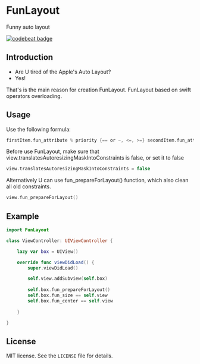 # FunLayout
Funny auto layout

<a href="https://codebeat.co/projects/github-com-sroik-funlayout"><img alt="codebeat badge" src="https://codebeat.co/badges/8939b518-4230-4b79-b7d0-89457a896dee" /></a>

## Introduction
- Are U tired of the Apple's Auto Layout? 
- Yes!

That's is the main reason for creation FunLayout. FunLayout based on swift operators overloading.

## Usage
Use the following formula:
```swift
firstItem.fun_attribute % priority {== or ~, <=, >=} secondItem.fun_attribute {*, /} multiplier {+, -} constant
```

Before use FunLayout, make sure that view.translatesAutoresizingMaskIntoConstraints is false, or set it to false
```swift
view.translatesAutoresizingMaskIntoConstraints = false
```
Alternatively U can use fun_prepareForLayout() function, which also clean all old constraints.
```swift
view.fun_prepareForLayout()
```

## Example

```swift
import FunLayout

class ViewController: UIViewController {

    lazy var box = UIView()

    override func viewDidLoad() {
        super.viewDidLoad()

        self.view.addSubview(self.box)
        
        self.box.fun_prepareForLayout()
        self.box.fun_size == self.view
        self.box.fun_center == self.view
        
    }

}
```

## License

MIT license. See the `LICENSE` file for details.
